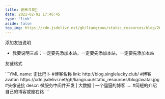 ```yaml
---
title: 速来与我🤺
date: 2021-02-02 17:46:45
type: "link"
aside: false
top_img: https://cdn.jsdelivr.net/gh/liangruuu/static_resources/blog/20210204154142.jpg
---
```

<div class='tip warning' style="width:130px;"><p>添加友链说明<p></div>

* 我要说明三点：一定要先添加本站，一定要先添加本站，一定要先添加本站

<div class="snote quote"><p>友链格式</p></div>
```YML
name: 歪比巴卜 #博客名称 
link: http://blog.singlelucky.club/ #博客 
avatar: https://cdn.jsdelivr.net/gh/liangruuu/static_resources/blog/avatar.jpg #头像链接 
descr: 微服务中间件开发 | 大数据 | 一个逗逼的博客 .... #简短的介绍自己的博客或座右铭 
```
